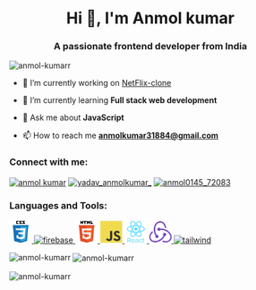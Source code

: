 <h1 align="center">Hi 👋, I'm Anmol kumar</h1>
<h3 align="center">A passionate frontend developer from India</h3>

<p align="left"> <img src="https://komarev.com/ghpvc/?username=anmol-kumarr&label=Profile%20views&color=0e75b6&style=flat" alt="anmol-kumarr" /> </p>

- 🔭 I’m currently working on [NetFlix-clone](https://github.com/anmol-kumarr/Netflix)

- 🌱 I’m currently learning **Full stack web development**

- 💬 Ask me about **JavaScript**

- 📫 How to reach me **anmolkumar31884@gmail.com**

<h3 align="left">Connect with me:</h3>
<p align="left">
<a href="https://linkedin.com/in/anmol kumar" target="blank"><img align="center" src="https://raw.githubusercontent.com/rahuldkjain/github-profile-readme-generator/master/src/images/icons/Social/linked-in-alt.svg" alt="anmol kumar" height="30" width="40" /></a>
<a href="https://instagram.com/yadav_anmolkumar_" target="blank"><img align="center" src="https://raw.githubusercontent.com/rahuldkjain/github-profile-readme-generator/master/src/images/icons/Social/instagram.svg" alt="yadav_anmolkumar_" height="30" width="40" /></a>
<a href="https://discord.gg/anmol0145_72083" target="blank"><img align="center" src="https://raw.githubusercontent.com/rahuldkjain/github-profile-readme-generator/master/src/images/icons/Social/discord.svg" alt="anmol0145_72083" height="30" width="40" /></a>
</p>

<h3 align="left">Languages and Tools:</h3>
<p align="left"> <a href="https://www.w3schools.com/css/" target="_blank" rel="noreferrer"> <img src="https://raw.githubusercontent.com/devicons/devicon/master/icons/css3/css3-original-wordmark.svg" alt="css3" width="40" height="40"/> </a> <a href="https://firebase.google.com/" target="_blank" rel="noreferrer"> <img src="https://www.vectorlogo.zone/logos/firebase/firebase-icon.svg" alt="firebase" width="40" height="40"/> </a> <a href="https://www.w3.org/html/" target="_blank" rel="noreferrer"> <img src="https://raw.githubusercontent.com/devicons/devicon/master/icons/html5/html5-original-wordmark.svg" alt="html5" width="40" height="40"/> </a> <a href="https://developer.mozilla.org/en-US/docs/Web/JavaScript" target="_blank" rel="noreferrer"> <img src="https://raw.githubusercontent.com/devicons/devicon/master/icons/javascript/javascript-original.svg" alt="javascript" width="40" height="40"/> </a> <a href="https://reactjs.org/" target="_blank" rel="noreferrer"> <img src="https://raw.githubusercontent.com/devicons/devicon/master/icons/react/react-original-wordmark.svg" alt="react" width="40" height="40"/> </a> <a href="https://redux.js.org" target="_blank" rel="noreferrer"> <img src="https://raw.githubusercontent.com/devicons/devicon/master/icons/redux/redux-original.svg" alt="redux" width="40" height="40"/> </a> <a href="https://tailwindcss.com/" target="_blank" rel="noreferrer"> <img src="https://www.vectorlogo.zone/logos/tailwindcss/tailwindcss-icon.svg" alt="tailwind" width="40" height="40"/> </a> </p>

<p><img align="left" src="https://github-readme-stats.vercel.app/api/top-langs?username=anmol-kumarr&show_icons=true&locale=en&layout=compact" alt="anmol-kumarr" /></p>

<p>&nbsp;<img align="center" src="https://github-readme-stats.vercel.app/api?username=anmol-kumarr&show_icons=true&locale=en" alt="anmol-kumarr" /></p>

<p><img align="center" src="https://github-readme-streak-stats.herokuapp.com/?user=anmol-kumarr&" alt="anmol-kumarr" /></p>
